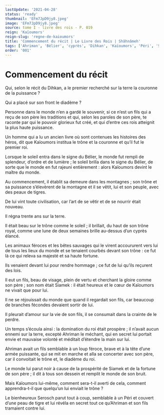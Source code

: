 ```yaml
---
lastUpdate: '2021-04-28'
status: 'ready'
thumbnail: 'EFm7JpD9jy8.jpeg'
image: 'EFm7JpD9jy8.jpeg'
source: tome I - livre des rois - P. 019
reign: 'Kaïoumors'
reign-slug: 'regne-de-kaioumors'
title: 'Commencement du récit | Le Livre des Rois | Shâhnâmeh'
tags: ['Ahriman', 'Bélier', 'cyprès', 'Dihkan', 'Kaïoumors', 'Péri', 'Serosch', 'Siamek']
order: '001'
---
```


# Commencement du récit

Qui, selon le récit du Dihkan, a le premier recherché sur la terre la couronne de la puissance ?

Qui a placé sur son front le diadème ?

Personne dans le monde n’en a gardé le souvenir, si ce n’est un fils qui a reçu de son père les traditions et qui, selon les paroles de son père, te raconte par qui le pouvoir glorieux fut créé, et qui d’entre ces rois atteignit la plus haute puissance.

Un homme qui a lu un ancien livre où sont contenues les histoires des héros, dit que Kaïoumors institua le trône et la couronne et qu’il fut le premier roi.

Lorsque le soleil entra dans le signe du Bélier, le monde fut rempli de splendeur, d’ordre et de lumière ; le soleil brilla dans le signe du Bélier, de sorte que le monde en fut rajeuni entièrement : alors Kaïoumors devint le maître du monde.

Au commencement, il établit sa demeure dans les montagnes ; son trône et sa puissance s’élevèrent de la montagne et il se vêtit, lui et son peuple, avec des peaux de tigres.

De lui vint toute civilisation, car l’art de se vêtir et de se nourrir était nouveau.

Il régna trente ans sur la terre.

Il était beau sur le trône comme le soleil ; il brillait, du haut de son trône royal, comme une lune de deux semaines brille au-dessus d’un cyprès élancé.

Les animaux féroces et les bêtes sauvages qui le virent accoururent vers lui de tous les lieux du monde et se tenaient courbés devant son trône : ce fut là ce qui releva sa majesté et sa haute fortune.

Ils venaient devant lui pour rendre hommage ; ce fut de lui qu’ils reçurent des lois.

Il eut un fils, beau de visage, plein de vertu et cherchant la gloire comme son père ; son nom était Siamek : il était heureux et le cœur de Kaïoumors ne vivait que pour lui.

Il ne se réjouissait du monde que quand il regardait son fils, car beaucoup de branches fécondes devaient sortir de lui.

Il pleurait d’amour sur la vie de son fils, il se consumait dans la crainte de le perdre.

Un temps s’écoula ainsi : la domination du roi était prospère ; il n’avait aucun ennemi sur la terre, excepté Ahriman le méchant, qui en secret lui portait envie et mauvaise volonté et méditait d’étendre la main sur lui.

Ahriman avait un fils semblable à un loup féroce, brave et à la tête d’une armée puissante, qui se mit en marche et alla se concerter avec son père, car il convoitait le trône et, le diadème du roi.

Le monde lui parut noir à cause de la prospérité de Siamek et de la fortune de son père ; il dit à tous son dessein et remplit le monde de son bruit.

Mais Kaïoumors lui-même, comment sera-t-il averti de cela, comment apprendra-t-il que quelqu’un lui enviait le trône ?

Le bienheureux Serosch parut tout à coup, semblable à un Péri et couvert d’une peau de tigre et lui révéla en secret tout ce qu’Ahriman et son fils tramaient contre lui.
